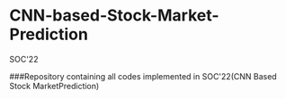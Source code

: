 # CNN-based-Stock-Market-Prediction
SOC'22

###Repository containing all codes implemented in SOC'22(CNN Based Stock MarketPrediction)
